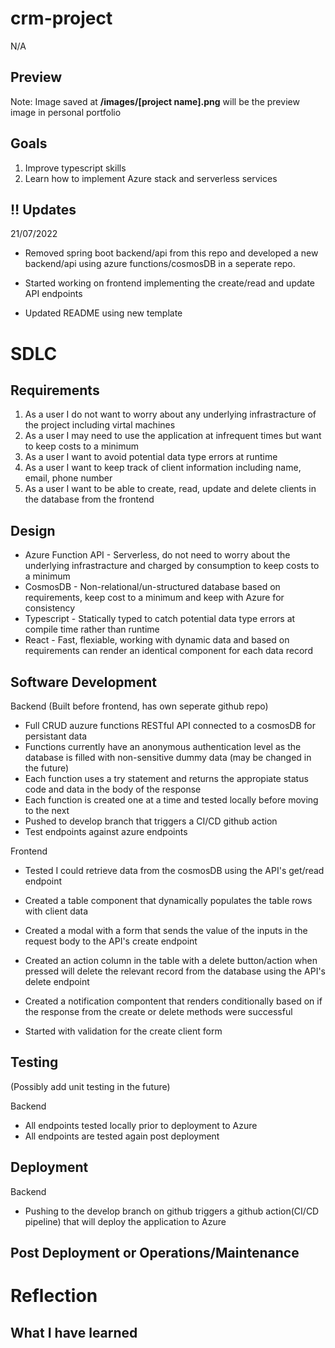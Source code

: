# crm-project

N/A

## Preview

Note: Image saved at **/images/[project name].png**
will be the preview image in personal portfolio

## Goals

1. Improve typescript skills
2. Learn how to implement Azure stack and serverless services

## :bangbang: Updates

21/07/2022

-   Removed spring boot backend/api from this repo and developed a new backend/api using azure functions/cosmosDB in a seperate repo.

-   Started working on frontend implementing the create/read and update API endpoints

-   Updated README using new template

# SDLC

## Requirements

1. As a user I do not want to worry about any underlying infrastracture of the project including virtal machines
2. As a user I may need to use the application at infrequent times but want to keep costs to a minimum
3. As a user I want to avoid potential data type errors at runtime
4. As a user I want to keep track of client information including name, email, phone number
5. As a user I want to be able to create, read, update and delete clients in the database from the frontend

## Design

-   Azure Function API - Serverless, do not need to worry about the underlying infrastracture and charged by consumption to keep costs to a minimum
-   CosmosDB - Non-relational/un-structured database based on requirements, keep cost to a minimum and keep with Azure for consistency
-   Typescript - Statically typed to catch potential data type errors at compile time rather than runtime
-   React - Fast, flexiable, working with dynamic data and based on requirements can render an identical component for each data record

## Software Development

Backend (Built before frontend, has own seperate github repo)

-   Full CRUD auzure functions RESTful API connected to a cosmosDB for persistant data
-   Functions currently have an anonymous authentication level as the database is filled with non-sensitive dummy data (may be changed in the future)
-   Each function uses a try statement and returns the appropiate status code and data in the body of the response
-   Each function is created one at a time and tested locally before moving to the next
-   Pushed to develop branch that triggers a CI/CD github action
-   Test endpoints against azure endpoints

Frontend

-   Tested I could retrieve data from the cosmosDB using the API's get/read endpoint

-   Created a table component that dynamically populates the table rows with client data

-   Created a modal with a form that sends the value of the inputs in the request body to the API's create endpoint

-   Created an action column in the table with a delete button/action when pressed will delete the relevant record from the database using the API's delete endpoint

-   Created a notification compontent that renders conditionally based on if the response from the create or delete methods were successful

-   Started with validation for the create client form

## Testing
(Possibly add unit testing in the future)

Backend

-   All endpoints tested locally prior to deployment to Azure
-   All endpoints are tested again post deployment

## Deployment

Backend

-   Pushing to the develop branch on github triggers a github action(CI/CD pipeline) that will deploy the application to Azure

## Post Deployment or Operations/Maintenance

# Reflection

## What I have learned
